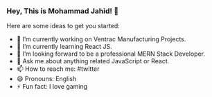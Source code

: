 ### Hey, This is Mohammad Jahid! 👋


Here are some ideas to get you started:

- 🔭 I’m currently working on Ventrac Manufacturing Projects.
- 🌱 I’m currently learning React JS.
- 🤔 I’m looking forward to be a professional MERN Stack Developer.
- 💬 Ask me about anything related JavaScript or React.
- 📫 How to reach me: #twitter
- 😄 Pronouns: English
- ⚡ Fun fact: I love gaming

<img scr="https://github-readme-stats.vercel.app/api?username=mohammadJahid8">
